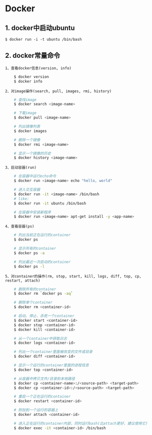 # **Docker**

## **1. docker中启动ubuntu**
    $ docker run -i -t ubuntu /bin/bash

## **2. docker常量命令**
    1、查看docker信息(version, info)
``` bash
    $ docker version
    $ docker info
```
    2、对image操作(search, pull, images, rmi, history)
``` bash
    # 查找image
    $ docker search <image-name>

    # 下载image
    $ docker pull <image-name>

    # 列出镜像列表
    $ docker images

    # 删除一个镜像
    $ docker rmi <image-name>

    # 显示一个镜像的历史
    $ docker history <image-name>
```
    3、启动容器(run)
``` bash
    # 在容器中运行echo命令
    $ docker run <image-name> echo "hello, world"

    # 进入交互容器
    $ docker run -it <image-name> /bin/bash
    # like:
    $ docker run -it ubuntu /bin/bash

    # 在容器中安装新程序
    $ docker run <image-name> apt-get install -y <app-name>
```
    4、查看容器(ps)
``` bash
    # 列出当前正在运行的container
    $ docker ps

    # 显示所有的container
    $ docker ps -a

    # 列出最近一次启动的container
    $ docker ps -l
```
    5、对container的操作(rm, stop, start, kill, logs, diff, top, cp, restart, attach)
``` bash
    # 删除所有的container
    $ docker rm `docker ps -aq`

    # 删除单个container
    $ docker rm <container-id>

    # 启动、停止、杀死一个container
    $ docker start <container-id>
    $ docker stop <container-id>
    $ docker kill <container-id>

    # 从一个container中获取日志
    $ docker logs <container-id>

    # 列出一个container里面被改变的文件或目录
    $ docker diff <container-id>

    # 显示一个运行的container里面的进程信息
    $ docker top <container-id>

    # 从容器中拷贝文件/目录到本地路径
    $ docker cp <container-name>:/<source-path> <target-path>
    $ docker cp <container-id>:/<source-path> <target-path>

    # 重启一个正在运行的container
    $ docker restart <container-id>

    # 附加到一个运行的容器上
    $ docker attach <container-id>

    # 进入正在运行的container内部，同时运行bash(比attach更好，建议使用它)
    $ docker exec -it <container-id> /bin/bash
```
